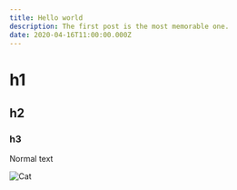 ```yaml
---
title: Hello world
description: The first post is the most memorable one.
date: 2020-04-16T11:00:00.000Z
---
```


# h1

## h2

### h3

Normal text

![Cat](cat.jpg)
